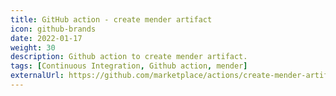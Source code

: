 ```yaml
---
title: GitHub action - create mender artifact
icon: github-brands
date: 2022-01-17
weight: 30
description: Github action to create mender artifact.
tags: [Continuous Integration, Github action, mender]
externalUrl: https://github.com/marketplace/actions/create-mender-artifact-module-image
---
```

